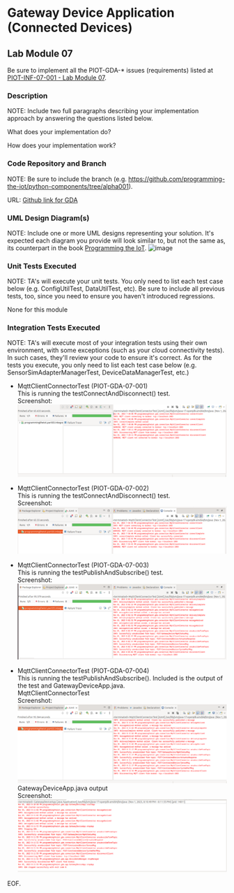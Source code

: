 # Gateway Device Application (Connected Devices)

## Lab Module 07

Be sure to implement all the PIOT-GDA-* issues (requirements) listed at [PIOT-INF-07-001 - Lab Module 07](https://github.com/orgs/programming-the-iot/projects/1#column-10488499).

### Description

NOTE: Include two full paragraphs describing your implementation approach by answering the questions listed below.

What does your implementation do? 

How does your implementation work?

### Code Repository and Branch

NOTE: Be sure to include the branch (e.g. https://github.com/programming-the-iot/python-components/tree/alpha001).

URL: [Github link for GDA](https://github.com/BanSuth/piot-java-components/tree/labmodule07)

### UML Design Diagram(s)

NOTE: Include one or more UML designs representing your solution. It's expected each
diagram you provide will look similar to, but not the same as, its counterpart in the
book [Programming the IoT](https://learning.oreilly.com/library/view/programming-the-internet/9781492081401/).
![image](https://github.com/BanSuth/book-exercise-docs-Group1/assets/62486958/f33a9e27-70ab-452d-a325-3dfccdeb3437)




### Unit Tests Executed

NOTE: TA's will execute your unit tests. You only need to list each test case below
(e.g. ConfigUtilTest, DataUtilTest, etc). Be sure to include all previous tests, too,
since you need to ensure you haven't introduced regressions.

None for this module

### Integration Tests Executed

NOTE: TA's will execute most of your integration tests using their own environment, with
some exceptions (such as your cloud connectivity tests). In such cases, they'll review
your code to ensure it's correct. As for the tests you execute, you only need to list each
test case below (e.g. SensorSimAdapterManagerTest, DeviceDataManagerTest, etc.)

- MqttClientConnectorTest (PIOT-GDA-07-001)  
This is running the testConnectAndDisconnect() test.  
Screenshot:  
![MqttClientConnectorTest](Images/MqttClientConnectorTest_INT_task001.PNG)

- MqttClientConnectorTest (PIOT-GDA-07-002)  
This is running the testConnectAndDisconnect() test.  
Screenshot:  
![MqttClientConnectorTest](Images/MqttClientConnectorTest_INT_task002.PNG)

- MqttClientConnectorTest (PIOT-GDA-07-003)  
This is running the testPublishAndSubscribe() test.  
Screenshot:  
![MqttClientConnectorTest](Images/MqttClientConnectorTest_INT_task003.PNG)  

- MqttClientConnectorTest (PIOT-GDA-07-004)   
This is running the testPublishAndSubscribe(). Included is the output of the test and GatewayDeviceApp.java.  
MqttClientConnectorTest  
Screenshot:  
![MqttClientConnectorTest](Images/MqttClientConnectorTest_INT_task004.PNG)  
GatewayDeviceApp.java output  
Screenshot:  
![GatewayDeviceApp](Images/GatewayDeviceApp_INT_Task004.PNG)

EOF.
